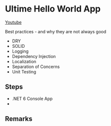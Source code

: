 # Ultime Hello World App    

[Youtube](https://www.youtube.com/watch?v=dZSLm4tOI8o)

Best practices - and why they are not always good 
- DRY
- SOLID
- Logging
- Dependency Injection
- Localization
- Separation of Concerns
- Unit Testing


## Steps

- .NET 6 Console App
- 

## Remarks

